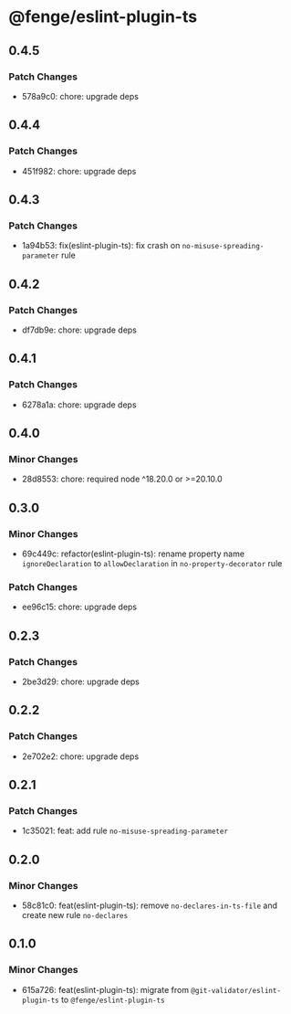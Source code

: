 # @fenge/eslint-plugin-ts

## 0.4.5

### Patch Changes

- 578a9c0: chore: upgrade deps

## 0.4.4

### Patch Changes

- 451f982: chore: upgrade deps

## 0.4.3

### Patch Changes

- 1a94b53: fix(eslint-plugin-ts): fix crash on `no-misuse-spreading-parameter` rule

## 0.4.2

### Patch Changes

- df7db9e: chore: upgrade deps

## 0.4.1

### Patch Changes

- 6278a1a: chore: upgrade deps

## 0.4.0

### Minor Changes

- 28d8553: chore: required node ^18.20.0 or >=20.10.0

## 0.3.0

### Minor Changes

- 69c449c: refactor(eslint-plugin-ts): rename property name `ignoreDeclaration` to `allowDeclaration` in `no-property-decorator` rule

### Patch Changes

- ee96c15: chore: upgrade deps

## 0.2.3

### Patch Changes

- 2be3d29: chore: upgrade deps

## 0.2.2

### Patch Changes

- 2e702e2: chore: upgrade deps

## 0.2.1

### Patch Changes

- 1c35021: feat: add rule `no-misuse-spreading-parameter`

## 0.2.0

### Minor Changes

- 58c81c0: feat(eslint-plugin-ts): remove `no-declares-in-ts-file` and create new rule `no-declares`

## 0.1.0

### Minor Changes

- 615a726: feat(eslint-plugin-ts): migrate from `@git-validator/eslint-plugin-ts` to `@fenge/eslint-plugin-ts`

